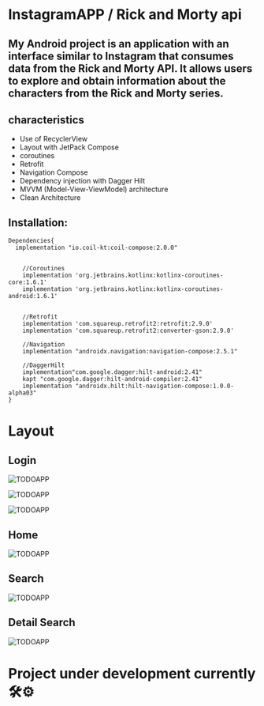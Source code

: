 # InstagramAPP / Rick and Morty api 

## My Android project is an application with an interface similar to Instagram that consumes data from the Rick and Morty API. It allows users to explore and obtain information about the characters from the Rick and Morty series.


## characteristics

- Use of RecyclerView
- Layout with JetPack Compose
- coroutines
- Retrofit
- Navigation Compose
- Dependency injection with Dagger Hilt
- MVVM (Model-View-ViewModel) architecture
- Clean Architecture



## Installation:

```
Dependencies{
  implementation "io.coil-kt:coil-compose:2.0.0"


    //Coroutines
    implementation 'org.jetbrains.kotlinx:kotlinx-coroutines-core:1.6.1'
    implementation 'org.jetbrains.kotlinx:kotlinx-coroutines-android:1.6.1'


    //Retrofit
    implementation 'com.squareup.retrofit2:retrofit:2.9.0'
    implementation 'com.squareup.retrofit2:converter-gson:2.9.0'

    //Navigation
    implementation "androidx.navigation:navigation-compose:2.5.1"

    //DaggerHilt
    implementation"com.google.dagger:hilt-android:2.41"
    kapt "com.google.dagger:hilt-android-compiler:2.41"
    implementation "androidx.hilt:hilt-navigation-compose:1.0.0-alpha03"
}
```


# Layout

## Login
![TODOAPP]( app/src/main/res/images/patalla-1.png)

![TODOAPP]( app/src/main/res/images/pantalla-2.png)

![TODOAPP]( app/src/main/res/images/pantalla-3.png)


## Home
![TODOAPP](app/src/main/res/images/pantalla-4.png)
## Search
![TODOAPP](app/src/main/res/images/pantalla-5.png)
## Detail Search
![TODOAPP](app/src/main/res/images/pantalla-6.png)

# Project under development currently 🛠⚙

